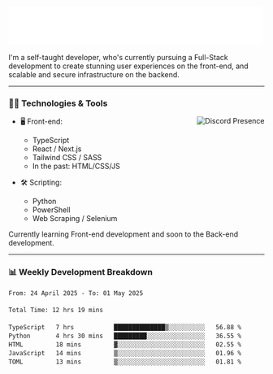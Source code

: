 <img src="assets/wave.svg" alt=":wave:" />

I'm a self-taught developer, who's currently pursuing a Full-Stack development to create stunning user experiences on the front-end, and scalable and secure infrastructure on the backend.

---

### 🧑‍💻 Technologies & Tools

<a href="https://discord.com/users/414304208649453568" target="_blank" rel="nofollow">
   <img src="https://lanyard-profile-readme.vercel.app/api/414304208649453568?idleMessage=Probably%20doing%20something%20else..." alt="Discord Presence" align="right">
</a>

- 🖥️ Front-end:

  - TypeScript
  - React / Next.js
  - Tailwind CSS / SASS
  - In the past: HTML/CSS/JS

- 🛠 Scripting:

  - Python
  - PowerShell
  - Web Scraping / Selenium

Currently learning Front-end development and soon to the Back-end development.

---

### 📊 Weekly Development Breakdown

<!--START_SECTION:waka-->

```txt
From: 24 April 2025 - To: 01 May 2025

Total Time: 12 hrs 19 mins

TypeScript   7 hrs           ██████████████▒░░░░░░░░░░   56.88 %
Python       4 hrs 30 mins   █████████░░░░░░░░░░░░░░░░   36.55 %
HTML         18 mins         ▓░░░░░░░░░░░░░░░░░░░░░░░░   02.55 %
JavaScript   14 mins         ▒░░░░░░░░░░░░░░░░░░░░░░░░   01.96 %
TOML         13 mins         ▒░░░░░░░░░░░░░░░░░░░░░░░░   01.81 %
```

<!--END_SECTION:waka-->
